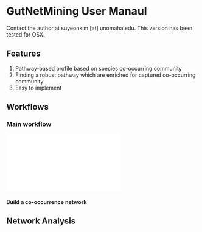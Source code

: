 # GutNetMining User Manaul 

Contact the author at suyeonkim [at] unomaha.edu. This version has been tested for OSX. 

## Features 
1. Pathway-based profile based on species co-occurring community 
2. Finding a robust pathway which are enriched for captured co-occurring community 
3. Easy to implement

## Workflows
### Main workflow
![Overviewpipeline.pdf](Overviewpipeline_IP_OP.pdf)

  #### Build a co-occurrence network 

## Network Analysis 


